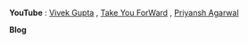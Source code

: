 
**YouTube** : [Vivek Gupta](https://www.youtube.com/watch?v=syDV-PzET-M&list=PLqf9emQRQrnKA_EeveiXQj_uP25w8_5qL) , [Take You ForWard](https://www.youtube.com/watch?v=FfXoiwwnxFw&list=PLgUwDviBIf0qUlt5H_kiKYaNSqJ81PMMY) , [Priyansh Agarwal](https://www.youtube.com/watch?v=G-uriCpjSOA&list=PLAj_13N2fk-RA6wvOUmWOyUeL9zmWFJoI)


**Blog**